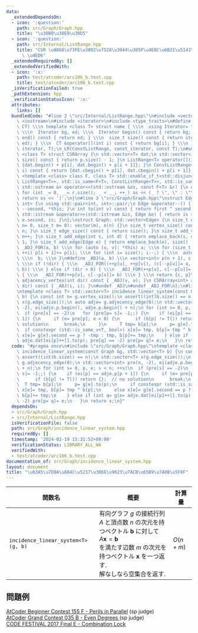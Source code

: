 ```yaml
---
data:
  _extendedDependsOn:
  - icon: ':question:'
    path: src/Graph/Graph.hpp
    title: "\u30B0\u30E9\u30D5"
  - icon: ':question:'
    path: src/Internal/ListRange.hpp
    title: "CSR \u8868\u73FE\u3092\u7528\u3044\u305F\u4E8C\u6B21\u5143\u914D\u5217\
      \ \u4ED6"
  _extendedRequiredBy: []
  _extendedVerifiedWith:
  - icon: ':x:'
    path: test/atcoder/arc106_b.test.cpp
    title: test/atcoder/arc106_b.test.cpp
  _isVerificationFailed: true
  _pathExtension: hpp
  _verificationStatusIcon: ':x:'
  attributes:
    links: []
  bundledCode: "#line 2 \"src/Internal/ListRange.hpp\"\n#include <vector>\n#include\
    \ <iostream>\n#include <iterator>\n#include <type_traits>\n#define _LR(name, IT,\
    \ CT) \\\n template <class T> struct name { \\\n  using Iterator= typename std::vector<T>::IT;\
    \ \\\n  Iterator bg, ed; \\\n  Iterator begin() const { return bg; } \\\n  Iterator\
    \ end() const { return ed; } \\\n  size_t size() const { return std::distance(bg,\
    \ ed); } \\\n  CT &operator[](int i) const { return bg[i]; } \\\n }\n_LR(ListRange,\
    \ iterator, T);\n_LR(ConstListRange, const_iterator, const T);\n#undef _LR\ntemplate\
    \ <class T> struct CSRArray {\n std::vector<T> dat;\n std::vector<int> p;\n size_t\
    \ size() const { return p.size() - 1; }\n ListRange<T> operator[](int i) { return\
    \ {dat.begin() + p[i], dat.begin() + p[i + 1]}; }\n ConstListRange<T> operator[](int\
    \ i) const { return {dat.cbegin() + p[i], dat.cbegin() + p[i + 1]}; }\n};\ntemplate\
    \ <template <class> class F, class T> std::enable_if_t<std::disjunction_v<std::is_same<F<T>,\
    \ ListRange<T>>, std::is_same<F<T>, ConstListRange<T>>, std::is_same<F<T>, CSRArray<T>>>,\
    \ std::ostream &> operator<<(std::ostream &os, const F<T> &r) {\n os << '[';\n\
    \ for (int _= 0, __= r.size(); _ < __; ++_) os << (_ ? \", \" : \"\") << r[_];\n\
    \ return os << ']';\n}\n#line 3 \"src/Graph/Graph.hpp\"\nstruct Edge: std::pair<int,\
    \ int> {\n using std::pair<int, int>::pair;\n Edge &operator--() { return --first,\
    \ --second, *this; }\n int to(int v) const { return first ^ second ^ v; }\n friend\
    \ std::istream &operator>>(std::istream &is, Edge &e) { return is >> e.first >>\
    \ e.second, is; }\n};\nstruct Graph: std::vector<Edge> {\n size_t n;\n Graph(size_t\
    \ n= 0, size_t m= 0): vector(m), n(n) {}\n size_t vertex_size() const { return\
    \ n; }\n size_t edge_size() const { return size(); }\n size_t add_vertex() { return\
    \ n++; }\n size_t add_edge(int s, int d) { return emplace_back(s, d), size() -\
    \ 1; }\n size_t add_edge(Edge e) { return emplace_back(e), size() - 1; }\n#define\
    \ _ADJ_FOR(a, b) \\\n for (auto [u, v]: *this) a; \\\n for (size_t i= 0; i < n;\
    \ ++i) p[i + 1]+= p[i]; \\\n for (int i= size(); i--;) { \\\n  auto [u, v]= (*this)[i];\
    \ \\\n  b; \\\n }\n#define _ADJ(a, b) \\\n vector<int> p(n + 1), c(size() << !dir);\
    \ \\\n if (!dir) { \\\n  _ADJ_FOR((++p[u], ++p[v]), (c[--p[u]]= a, c[--p[v]]=\
    \ b)) \\\n } else if (dir > 0) { \\\n  _ADJ_FOR(++p[u], c[--p[u]]= a) \\\n } else\
    \ { \\\n  _ADJ_FOR(++p[v], c[--p[v]]= b) \\\n } \\\n return {c, p}\n CSRArray<int>\
    \ adjacency_vertex(int dir) const { _ADJ(v, u); }\n CSRArray<int> adjacency_edge(int\
    \ dir) const { _ADJ(i, i); }\n#undef _ADJ\n#undef _ADJ_FOR\n};\n#line 3 \"src/Graph/incidence_linear_system.hpp\"\
    \ntemplate <class T> std::vector<T> incidence_linear_system(const Graph &g, std::vector<T>\
    \ b) {\n const int n= g.vertex_size();\n assert((int)b.size() == n);\n std::vector<T>\
    \ x(g.edge_size());\n auto adje= g.adjecency_edge(0);\n std::vector<int> pre(n,\
    \ -2), ei(adje.p.begin(), adje.p.begin() + n);\n for (int s= 0, p, e; s < n; ++s)\n\
    \  if (pre[s] == -2)\n   for (pre[p= s]= -1;;) {\n    if (ei[p] == adje.p[p +\
    \ 1]) {\n     if (e= pre[p]; e < 0) {\n      if (b[p] != T()) return {};  // no\
    \ solution\n      break;\n     }\n     T tmp= b[p];\n     p= g[e].to(p);\n   \
    \  if constexpr (std::is_same_v<T, bool>) x[e]= tmp, b[p]= tmp ^ b[p];\n     else\
    \ x[e]= g[e].second == p ? -tmp : tmp, b[p]+= tmp;\n    } else if (int q= g[e=\
    \ adje.dat[ei[p]++]].to(p); pre[q] == -2) pre[p= q]= e;\n   }\n return x;\n}\n"
  code: "#pragma once\n#include \"src/Graph/Graph.hpp\"\ntemplate <class T> std::vector<T>\
    \ incidence_linear_system(const Graph &g, std::vector<T> b) {\n const int n= g.vertex_size();\n\
    \ assert((int)b.size() == n);\n std::vector<T> x(g.edge_size());\n auto adje=\
    \ g.adjecency_edge(0);\n std::vector<int> pre(n, -2), ei(adje.p.begin(), adje.p.begin()\
    \ + n);\n for (int s= 0, p, e; s < n; ++s)\n  if (pre[s] == -2)\n   for (pre[p=\
    \ s]= -1;;) {\n    if (ei[p] == adje.p[p + 1]) {\n     if (e= pre[p]; e < 0) {\n\
    \      if (b[p] != T()) return {};  // no solution\n      break;\n     }\n   \
    \  T tmp= b[p];\n     p= g[e].to(p);\n     if constexpr (std::is_same_v<T, bool>)\
    \ x[e]= tmp, b[p]= tmp ^ b[p];\n     else x[e]= g[e].second == p ? -tmp : tmp,\
    \ b[p]+= tmp;\n    } else if (int q= g[e= adje.dat[ei[p]++]].to(p); pre[q] ==\
    \ -2) pre[p= q]= e;\n   }\n return x;\n}"
  dependsOn:
  - src/Graph/Graph.hpp
  - src/Internal/ListRange.hpp
  isVerificationFile: false
  path: src/Graph/incidence_linear_system.hpp
  requiredBy: []
  timestamp: '2024-02-19 15:31:52+09:00'
  verificationStatus: LIBRARY_ALL_WA
  verifiedWith:
  - test/atcoder/arc106_b.test.cpp
documentation_of: src/Graph/incidence_linear_system.hpp
layout: document
title: "\u63A5\u7D9A\u884C\u5217\u306E\u9023\u7ACB\u65B9\u7A0B\u5F0F"
---
```


|関数名|概要|計算量|
|---|---|---|
|`incidence_linear_system<T>(g, b)`|有向グラフ $g$ の接続行列 $A$ と頂点数 $n$ の次元を持つベクトル $\boldsymbol{b}$ に対して <br> $\displaystyle A\boldsymbol{x}=\boldsymbol{b}$<br>を満たす辺数 $m$ の次元を持つベクトル $\boldsymbol{x}$ を一つ返す. <br> 解なしなら空集合を返す.|$O(n+m)$|

## 問題例
[AtCoder Beginner Contest 155 F - Perils in Parallel](https://atcoder.jp/contests/abc155/tasks/abc155_f) (sp judge)\
[AtCoder Grand Contest 035 B - Even Degrees ](https://atcoder.jp/contests/agc035/tasks/agc035_b) (sp judge)\
[CODE FESTIVAL 2017 Final E - Combination Lock](https://atcoder.jp/contests/cf17-final/tasks/cf17_final_e)